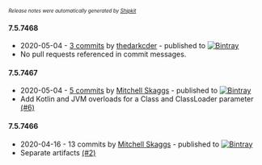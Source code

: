 <sup><sup>*Release notes were automatically generated by [Shipkit](http://shipkit.org/)*</sup></sup>

#### 7.5.7468
 - 2020-05-04 - [3 commits](https://github.com/thedarkcder/ortools-java/compare/v7.5.7467...v7.5.7468) by [thedarkcder](https://github.com/thedarkcder) - published to [![Bintray](https://img.shields.io/badge/Bintray-7.5.7468-green.svg)](https://bintray.com/thedarkcder/maven/ortools-natives-windows/7.5.7468)
 - No pull requests referenced in commit messages.

#### 7.5.7467
 - 2020-05-04 - [5 commits](https://github.com/magneticflux-/ortools-java/compare/v7.5.7466...v7.5.7467) by [Mitchell Skaggs](https://github.com/magneticflux-) - published to [![Bintray](https://img.shields.io/badge/Bintray-7.5.7467-green.svg)](https://bintray.com/magneticflux/maven/ortools-natives-windows/7.5.7467)
 - Add Kotlin and JVM overloads for a Class and ClassLoader parameter [(#6)](https://github.com/magneticflux-/ortools-java/pull/6)

#### 7.5.7466
 - 2020-04-16 - 13 commits by [Mitchell Skaggs](https://github.com/magneticflux-) - published to [![Bintray](https://img.shields.io/badge/Bintray-7.5.7466-green.svg)](https://bintray.com/magneticflux/maven/ortools-natives-windows/7.5.7466)
 - Separate artifacts [(#2)](https://github.com/magneticflux-/ortools-java/pull/2)

